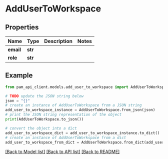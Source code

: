 # AddUserToWorkspace


## Properties

Name | Type | Description | Notes
------------ | ------------- | ------------- | -------------
**email** | **str** |  | 
**role** | **str** |  | 

## Example

```python
from pam_api_client.models.add_user_to_workspace import AddUserToWorkspace

# TODO update the JSON string below
json = "{}"
# create an instance of AddUserToWorkspace from a JSON string
add_user_to_workspace_instance = AddUserToWorkspace.from_json(json)
# print the JSON string representation of the object
print(AddUserToWorkspace.to_json())

# convert the object into a dict
add_user_to_workspace_dict = add_user_to_workspace_instance.to_dict()
# create an instance of AddUserToWorkspace from a dict
add_user_to_workspace_from_dict = AddUserToWorkspace.from_dict(add_user_to_workspace_dict)
```
[[Back to Model list]](../README.md#documentation-for-models) [[Back to API list]](../README.md#documentation-for-api-endpoints) [[Back to README]](../README.md)


